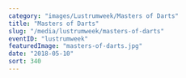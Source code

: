 ```yaml
---
category: "images/Lustrumweek/Masters of Darts"
title: "Masters of Darts"
slug: "/media/lustrumweek/masters-of-darts"
eventID: "lustrumweek"
featuredImage: "masters-of-darts.jpg"
date: "2018-05-10"
sort: 340
---
```

